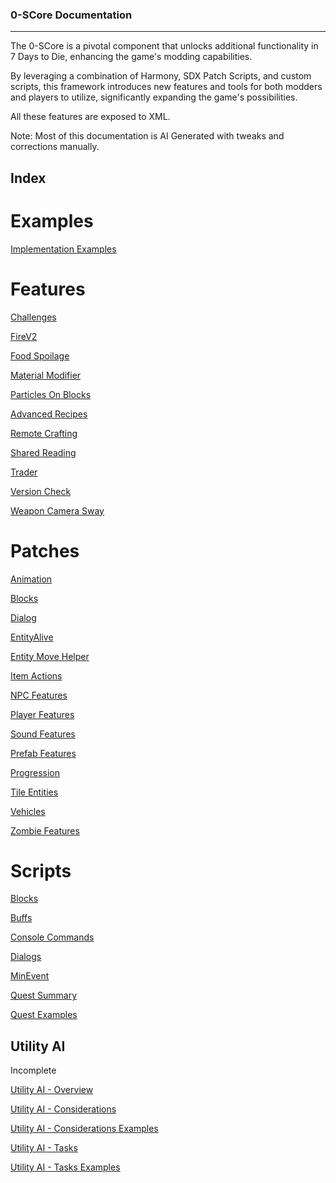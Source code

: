 ### 0-SCore Documentation
---

The 0-SCore is a pivotal component that unlocks additional functionality in 7 Days to Die, enhancing the game's modding 
capabilities. 

By leveraging a combination of Harmony, SDX Patch Scripts, and custom scripts, this framework introduces new features 
and tools for both modders and players to utilize, significantly expanding the game's possibilities.

All these features are exposed to XML.

Note: Most of this documentation is AI Generated with tweaks and corrections manually.

## Index

# Examples
[Implementation Examples](Examples/ReadMe.md)

# Features
[Challenges](../Features/Challenges/ReadMe.md)

[FireV2](../Features/FireV2/Readme.md)

[Food Spoilage](../Features/FoodSpoilageV2/ReadMe.md)

[Material Modifier](../Features/MaterialModifier/ReadMe.md)

[Particles On Blocks](../Features/ParticlesOnBlocks/ReadMe.md)

[Advanced Recipes](../Features/Recipe/ReadMe.md)

[Remote Crafting](../Features/RemoteCrafting/ReadMe.md)

[Shared Reading](../Features/SharedReading/ReadMe.md)

[Trader](../Features/Trader/ReadMe.md)

[Version Check](../Features/VersionCheck/Readme.md)

[Weapon Camera Sway](../Features/WeaponCameraSway/ReadMe.md)

# Patches
[Animation](../Harmony/Animation/ReadMe.md)

[Blocks](../Harmony/Blocks/ReadMe.md)

[Dialog](../Harmony/Dialog/ReadMe.md)

[EntityAlive](../Harmony/EntityAlive/ReadMe.md)

[Entity Move Helper](../Harmony/EntityMoveHelper/ReadMe.md)

[Item Actions](../Harmony/ItemActions/ReadMe.md)

[NPC Features](../Harmony/NPCFeatures/ReadMe.md)

[Player Features](../Harmony/PlayerFeatures/ReadMe.md)

[Sound Features](../Harmony/SoundFeatures/ReadMe.md)

[Prefab Features](../Harmony/PrefabFeatures/ReadMe.md)

[Progression](../Harmony/Progression/ReadMe.md)

[Tile Entities](../Harmony/TileEntities/ReadMe.md)

[Vehicles](../Harmony/Vehicles/ReadMe.md)

[Zombie Features](../Harmony/ZombieFeatures/ReadMe.md)

# Scripts
[Blocks](../Scripts/Blocks/Readme.md)

[Buffs](../Scripts/Buffs/ReadMe.md)

[Console Commands](../Scripts/ConsoleCmd/ReadMe.md)

[Dialogs](../Scripts/Dialogs/ReadMe.md)

[MinEvent](../Scripts/MinEvents/ReadMe.md)

[Quest Summary](../Scripts/Quests/ReadMe.md)

[Quest Examples](../Scripts/Quests/Examples.md)

## Utility AI  
Incomplete

[Utility AI - Overview](../Scripts/UtilityAI/Documentation/UtilityAI.md)

[Utility AI - Considerations](../Scripts/UtilityAI/Documentation/Considerations.md)

[Utility AI - Considerations Examples](../Scripts/UtilityAI/Documentation/ConsiderationExamples.md)

[Utility AI - Tasks](../Scripts/UtilityAI/Documentation/Tasks.md)

[Utility AI - Tasks Examples](../Scripts/UtilityAI/Documentation/TasksExamples.md)
